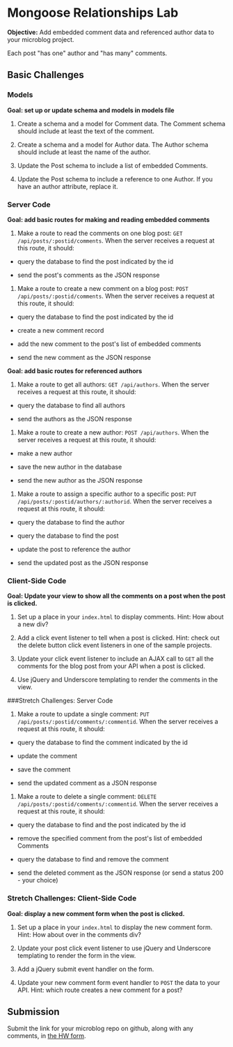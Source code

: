 # Mongoose Relationships Lab

**Objective:** Add embedded comment data and referenced author data to your microblog project.

Each post "has one" author and "has many" comments.

## Basic Challenges

### Models

**Goal: set up or update schema and models in models file**

1. Create a schema and a model for Comment data. The Comment schema should include at least the text of the comment.

1. Create a schema and a model for Author data. The Author schema should include at least the name of the author.

1. Update the Post schema to include a list of embedded Comments.

1. Update the Post schema to include a reference to one Author. If you have an author attribute, replace it.

### Server Code

**Goal: add basic routes for making and reading embedded comments**

1. Make a route to read the comments on one blog post: `GET /api/posts/:postid/comments`. When the server receives a request at this route, it should:

  * query the database to find the post indicated by the id

  * send the post's comments as the JSON response

1. Make a route to create a new comment on a blog post: `POST /api/posts/:postid/comments`.  When the server receives a request at this route, it should:

  * query the database to find the post indicated by the id

  * create a new comment record

  * add the new comment to the post's list of embedded comments

  * send the new comment as the JSON response

**Goal: add basic routes for referenced authors**

1. Make a route to get all authors: `GET /api/authors`. When the server receives a request at this route, it should:

  * query the database to find all authors

  * send the authors as the JSON response

1. Make a route to create a new author: `POST /api/authors`. When the server receives a request at this route, it should:

  * make a new author

  * save the new author in the database

  * send the new author as the JSON response


1. Make a route to assign a specific author to a specific post: `PUT /api/posts/:postid/authors/:authorid`. When the server receives a request at this route, it should:

  * query the database to find the author

  * query the database to find the post

  * update the post to reference the author

  * send the updated post as the JSON response


### Client-Side Code

**Goal: Update your view to show all the comments on a post when the post is clicked.**

1. Set up a place in your `index.html` to display comments. Hint: How about a new div?

1. Add a click event listener to tell when a post is clicked. Hint: check out the delete button click event listeners in one of the sample projects.

1. Update your click event listener to include an AJAX call to `GET` all the comments for the blog post from your API when a post is clicked.

1. Use jQuery and Underscore templating to render the comments in the view.

###Stretch Challenges: Server Code


1. Make a route to update a single comment: `PUT /api/posts/:postid/comments/:commentid`.  When the server receives a request at this route, it should:

  * query the database to find the comment indicated by the id

  * update the comment

  * save the comment

  * send the updated comment as a JSON response

1. Make a route to delete a single comment: `DELETE /api/posts/:postid/comments/:commentid`.  When the server receives a request at this route, it should:

  * query the database to find and the post indicated by the id

  * remove the specified comment from the post's list of embedded Comments

  * query the database to find and remove the comment

  * send the deleted comment as the JSON response (or send a status 200 - your choice)

### Stretch Challenges: Client-Side Code

**Goal: display a new comment form when the post is clicked.**

1. Set up a place in your `index.html` to display the new comment form. Hint: How about over in the comments div?

1. Update your post click event listener to use jQuery and Underscore templating to render the form in the view.

1. Add a jQuery submit event handler on the form.

1. Update your new comment form event handler to `POST` the data to your API. Hint: which route creates a new comment for a post?


## Submission

Submit the link for your microblog repo on github, along with any comments, in [the HW form](https://docs.google.com/a/generalassemb.ly/forms/d/14rNXnDaq5X5Rvda-1BRZCl9YmkOoZzf7oxGBEZG_YJE/viewform).
